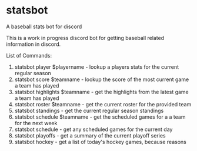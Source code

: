 # statsbot
A baseball stats bot for discord


This is a work in progress discord bot for getting baseball related information in discord.

List of Commands:

1. statsbot player $playername - lookup a players stats for the current regular season
2. statsbot score $teamname - lookup the score of the most current game a team has played
3. statsbot highlights $teamname - get the highlights from the latest game a team has played
4. statsbot roster $teamname - get the current roster for the provided team
5. statsbot standings - get the current regular season standings
6. statsbot schedule $teamname - get the scheduled games for a a team for the next week
7. statsbot schedule - get any scheduled games for the current day
8. statsbot playoffs - get a summary of the current playoff series
9. statsbot hockey - get a list of today's hockey games, because reasons
